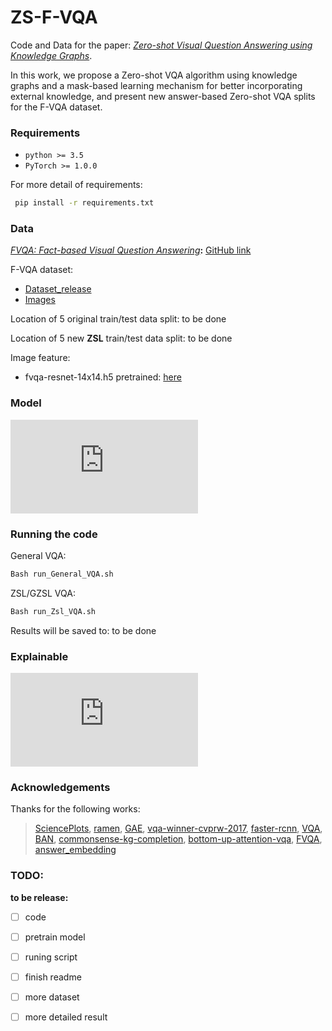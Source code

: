 # ZS-F-VQA

Code and Data for the paper: [*Zero-shot Visual Question Answering using Knowledge Graphs*](https://arxiv.org/abs/2107.05348).

In this work,  we propose a Zero-shot VQA algorithm using knowledge graphs and a mask-based learning mechanism for better incorporating external knowledge, and present new answer-based Zero-shot VQA splits for the F-VQA dataset. 


### Requirements
- `python >= 3.5`
- `PyTorch >= 1.0.0`

For more detail of requirements: 
```bash
 pip install -r requirements.txt
```

 


### Data
[*FVQA: Fact-based Visual Question Answering*](chrome-extension://cdonnmffkdaoajfknoeeecmchibpmkmg/assets/pdf/web/viewer.html?file=https%3A%2F%2Farxiv.org%2Fpdf%2F1606.05433.pdf)**:** [GitHub link](https://github.com/wangpengnorman/FVQA)

 F-VQA dataset: 
 - [Dataset_release](https://www.dropbox.com/s/iyz6l7jhbt6jb7q/new_dataset_release.zip?dl=0)
 - [Images](https://www.dropbox.com/s/iyz6l7jhbt6jb7q/new_dataset_release.zip?dl=0&file_subpath=%2Fnew_dataset_release%2Fimages)

Location of 5 original train/test data split: to be done

Location of 5 new **ZSL** train/test data split: to be done

Image feature:
- fvqa-resnet-14x14.h5 pretrained:  [here](https://github.com/hexiang-hu/answer_embedding) 



### Model
![Model_architecture](https://github.com/China-UK-ZSL/ZS-F-VQA/blob/main/figures/Model_architecture.pdf)



### Running the code
General VQA:
```bash
Bash run_General_VQA.sh
```

ZSL/GZSL VQA:
```bash
Bash run_Zsl_VQA.sh
```

Results will be saved to: to be done

### Explainable
![explainable](https://github.com/China-UK-ZSL/ZS-F-VQA/blob/main/figures/all_explainable.pdf)

### Acknowledgements
Thanks for the following works:
>[SciencePlots](https://github.com/garrettj403/SciencePlots), [ramen](https://github.com/erobic/ramen), [GAE](https://github.com/zfjsail/gae-pytorch), [vqa-winner-cvprw-2017](https://github.com/markdtw/vqa-winner-cvprw-2017), [faster-rcnn](https://github.com/jwyang/faster-rcnn.pytorch), [VQA](https://github.com/Shivanshu-Gupta/Visual-Question-Answering), [BAN](https://github.com/jnhwkim/ban-vqa), [commonsense-kg-completion](https://github.com/allenai/commonsense-kg-completion), [bottom-up-attention-vqa](https://github.com/hengyuan-hu/bottom-up-attention-vqa), [FVQA](https://github.com/wangpengnorman/FVQA), [answer_embedding](https://github.com/hexiang-hu/answer_embedding)


### TODO:
**to be release:**
- [ ] code 
- [ ] pretrain model 
- [ ] runing script 
- [ ] finish readme
- [ ] more dataset
- [ ] more detailed result


